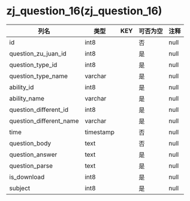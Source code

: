 # zj_question_16(zj_question_16)
| 列名   | 类型   | KEY  | 可否为空 | 注释   |
| ---- | ---- | ---- | ---- | ---- |
|id|int8||否|null|
|question_zu_juan_id|int8||是|null|
|question_type_id|int8||是|null|
|question_type_name|varchar||是|null|
|ability_id|int8||是|null|
|ability_name|varchar||是|null|
|question_different_id|int8||是|null|
|question_different_name|varchar||是|null|
|time|timestamp||否|null|
|question_body|text||否|null|
|question_answer|text||是|null|
|question_parse|text||是|null|
|is_download|int8||是|null|
|subject|int8||是|null|
